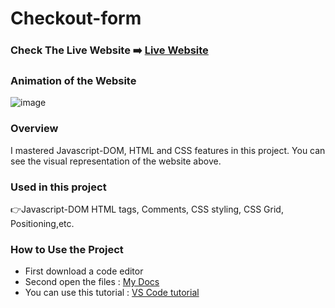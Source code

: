 # Checkout-form

### Check The Live Website ➡️ [Live Website](https://sekunev.github.io/Projects/32_Checkout-form_DOM/)

### Animation of the Website

![image](https://github.com/Sekunev/Projects/blob/main/32_Checkout-form_DOM/Checkout-Form-21-September-2022.gif)

### Overview

I mastered Javascript-DOM, HTML and CSS features in this project. You can see the visual representation of the website above.

### Used in this project

👉Javascript-DOM HTML tags, Comments, CSS styling, CSS Grid, Positioning,etc.

### How to Use the Project

- First download a code editor
- Second open the files : [My Docs](https://github.com/Sekunev/Projects/tree/main/32_Checkout-form_DOM)
- You can use this tutorial : [VS Code tutorial](https://www.youtube.com/watch?v=fJEbVCrEMSE)

